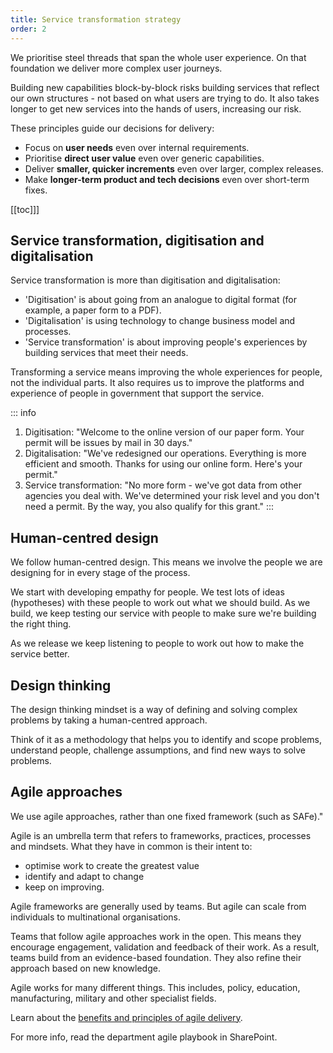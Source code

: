 ```yaml
---
title: Service transformation strategy
order: 2
---
```


We prioritise steel threads that span the whole user experience. On that foundation we deliver more complex user journeys.

Building new capabilities block-by-block risks building services that reflect our own structures -  not based on what users are trying to do. It also takes longer to get new services into the hands of users, increasing our risk.

These principles guide our decisions for delivery:
* Focus on **user needs** even over internal requirements.
* Prioritise **direct user value** even over generic capabilities.
* Deliver **smaller, quicker increments** even over larger, complex releases.
* Make **longer-term product and tech decisions** even over short-term fixes.

[[toc]]]

## Service transformation, digitisation and digitalisation

Service transformation is more than digitisation and digitalisation:

- 'Digitisation' is about going from an analogue to digital format (for example, a paper form to a PDF).
- 'Digitalisation' is using technology to change business model and processes.
- 'Service transformation' is about improving people's experiences by building services that meet their needs.

Transforming a service means improving the whole experiences for people, not the individual parts. It also requires us to improve the platforms and experience of people in government that support the service.

::: info
1. Digitisation: "Welcome to the online version of our paper form. Your permit will be issues by mail in 30 days."
2. Digitalisation: "We've redesigned our operations. Everything is more efficient and smooth. Thanks for using our online form. Here's your permit."
3. Service transformation: "No more form - we've got data from other agencies you deal with. We've determined your risk level and you don't need a permit. By the way, you also qualify for this grant."
:::

## Human-centred design

We follow human-centred design. This means we involve the people we are designing for in every stage of the process.

We start with developing empathy for people. We test lots of ideas (hypotheses) with these people to work out what we should build. As we build, we keep testing our service with people to make sure we're building the right thing.

As we release we keep listening to people to work out how to make the service better.

## Design thinking

The design thinking mindset is a way of defining and solving complex problems by taking a human-centred approach.

Think of it as a methodology that helps you to identify and scope problems, understand people, challenge assumptions, and find new ways to solve problems.

## Agile approaches

We use agile approaches, rather than one fixed framework (such as SAFe)."

Agile is an umbrella term that refers to frameworks, practices, processes and mindsets. What they have in common is their intent to:

* optimise work to create the greatest value
* identify and adapt to change
* keep on improving.

Agile frameworks are generally used by teams. But agile can scale from individuals to multinational organisations.

Teams that follow agile approaches work in the open. This means they encourage engagement, validation and feedback of their work. As a result, teams build from an evidence-based foundation. They also refine their approach based on new knowledge.

Agile works for many different things. This includes, policy, education, manufacturing, military and other specialist fields.

Learn about the [benefits and principles of agile delivery](./agile).

For more info, read the department agile playbook in SharePoint.
